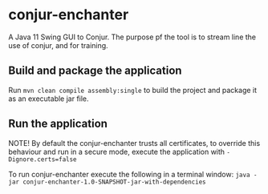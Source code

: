 # conjur-enchanter
A Java 11 Swing GUI to Conjur.
The purpose pf the tool is to stream line the use of conjur, and for training.

## Build and package the application
Run `mvn clean compile assembly:single` to build the project and package it as an executable jar file.

## Run the application
NOTE! By default the conjur-enchanter trusts all certificates, 
to override this behaviour and run in a secure mode, execute the application with `-Dignore.certs=false`

To run conjur-enchanter execute the following in a terminal window:
`java -jar conjur-enchanter-1.0-SNAPSHOT-jar-with-dependencies` 

